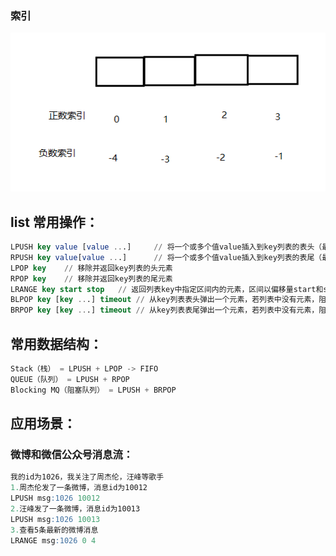### 索引

![1568706949553](assets/1568706949553.png)

## list 常用操作：

```sql
LPUSH key value [value ...] 	// 将一个或多个值value插入到key列表的表头（最左边）
RPUSH key value[value ...]		// 将一个或多个值value插入到key列表的表尾（最右边）
LPOP key	// 移除并返回key列表的头元素
RPOP key	// 移除并返回key列表的尾元素
LRANGE key start stop	// 返回列表key中指定区间内的元素，区间以偏移量start和stop指定
BLPOP key [key ...] timeout	// 从key列表表头弹出一个元素，若列表中没有元素，阻塞等待timeout秒，如果timeout=0，一直阻塞等待
BRPOP key [key ...] timeout	// 从key列表表尾弹出一个元素，若列表中没有元素，阻塞等待timeout秒，如果timeout=0，一直阻塞等待
```

## 常用数据结构：

```sql
Stack（栈） = LPUSH + LPOP -> FIFO
QUEUE（队列） = LPUSH + RPOP
Blocking MQ（阻塞队列） = LPUSH + BRPOP
```

## 应用场景：

### 微博和微信公众号消息流：

```sql
我的id为1026，我关注了周杰伦，汪峰等歌手
1.周杰伦发了一条微博，消息id为10012
LPUSH msg:1026 10012
2.汪峰发了一条微博，消息id为10013
LPUSH msg:1026 10013
3.查看5条最新的微博消息
LRANGE msg:1026 0 4
```


